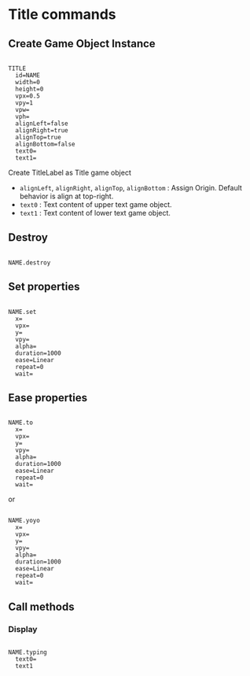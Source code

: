 # Title commands

## Create Game Object Instance

```

TITLE
  id=NAME
  width=0
  height=0  
  vpx=0.5
  vpy=1
  vpw=
  vph=
  alignLeft=false
  alignRight=true
  alignTop=true
  alignBottom=false
  text0=
  text1=

```

Create TitleLabel as Title game object

- `alignLeft`, `alignRight`, `alignTop`, `alignBottom` : Assign Origin. Default behavior is align at top-right.
- `text0` : Text content of upper text game object.
- `text1` : Text content of lower text game object.

## Destroy

```

NAME.destroy

```

## Set properties

```

NAME.set
  x=
  vpx=
  y=
  vpy=
  alpha=
  duration=1000
  ease=Linear
  repeat=0
  wait=

```

## Ease properties

```

NAME.to
  x=
  vpx=
  y=
  vpy=
  alpha=
  duration=1000
  ease=Linear
  repeat=0
  wait=
```

or

```

NAME.yoyo
  x=
  vpx=
  y=
  vpy=
  alpha=
  duration=1000
  ease=Linear
  repeat=0
  wait=

```

## Call methods

### Display

```

NAME.typing
  text0=
  text1

```
